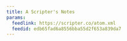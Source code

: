 ```yaml
---
title: A Scripter's Notes
params:
  feedlink: https://scripter.co/atom.xml
  feedid: edb65fad6a8556bba55d2f653a839da7
---
```


